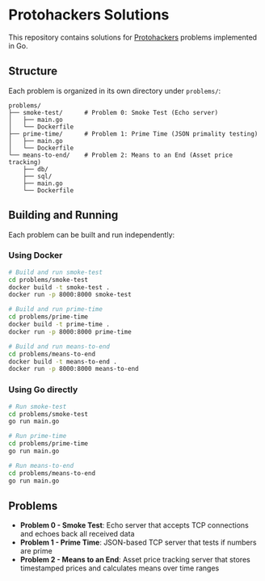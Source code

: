 # Protohackers Solutions

This repository contains solutions for [Protohackers](https://protohackers.com/) problems implemented in Go.

## Structure

Each problem is organized in its own directory under `problems/`:

```
problems/
├── smoke-test/      # Problem 0: Smoke Test (Echo server)
│   ├── main.go
│   └── Dockerfile
├── prime-time/      # Problem 1: Prime Time (JSON primality testing)
│   ├── main.go
│   └── Dockerfile
└── means-to-end/    # Problem 2: Means to an End (Asset price tracking)
    ├── db/
    ├── sql/
    ├── main.go
    └── Dockerfile
```

## Building and Running

Each problem can be built and run independently:

### Using Docker

```bash
# Build and run smoke-test
cd problems/smoke-test
docker build -t smoke-test .
docker run -p 8000:8000 smoke-test

# Build and run prime-time
cd problems/prime-time
docker build -t prime-time .
docker run -p 8000:8000 prime-time

# Build and run means-to-end
cd problems/means-to-end
docker build -t means-to-end .
docker run -p 8000:8000 means-to-end
```

### Using Go directly

```bash
# Run smoke-test
cd problems/smoke-test
go run main.go

# Run prime-time
cd problems/prime-time
go run main.go

# Run means-to-end
cd problems/means-to-end
go run main.go
```

## Problems

- **Problem 0 - Smoke Test**: Echo server that accepts TCP connections and echoes back all received data
- **Problem 1 - Prime Time**: JSON-based TCP server that tests if numbers are prime
- **Problem 2 - Means to an End**: Asset price tracking server that stores timestamped prices and calculates means over time ranges